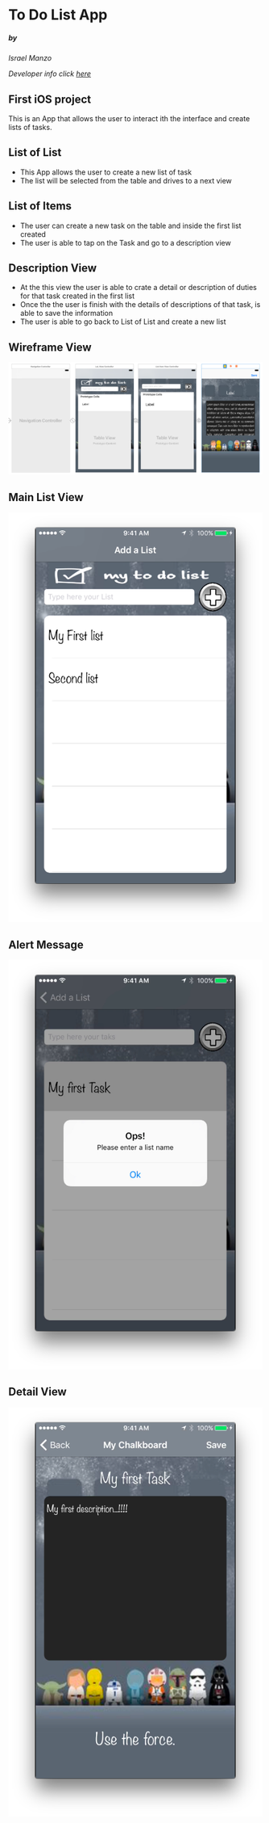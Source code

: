 # To Do List App

##### by

*Israel Manzo*

*Developer info click [here](https://www.linkedin.com/in/israel-manzo/)*

## First iOS project
This is an App that allows the user to interact ith the interface and create lists of tasks.

## List of List
* This App allows the user to create a new list of task
* The list will be selected from the table and drives to a next view

## List of Items
* The user can create a new task on the table and inside the first list created
* The user is able to tap on the Task and go to a description view

## Description View
* At the this view the user is able to crate a detail or description of duties for that task created in the first list
* Once the the user is finish with the details of descriptions of that task, is able to save the information
* The user is able to go back to List of List and create a new list

## Wireframe View 

![Alt Image Text](image/todo.png)

## Main List View

![Alt Image Text](image/MainScreenShot.png)

## Alert Message

![Alt Image Text](image/AlertScreenShot.png)

## Detail View

![Alt Image Text](image/DetailScreenShot.png)
